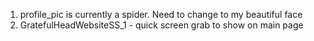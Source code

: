 1. profile_pic is currently a spider. Need to change to my beautiful face
2. GratefulHeadWebsiteSS_1 - quick screen grab to show on main page
